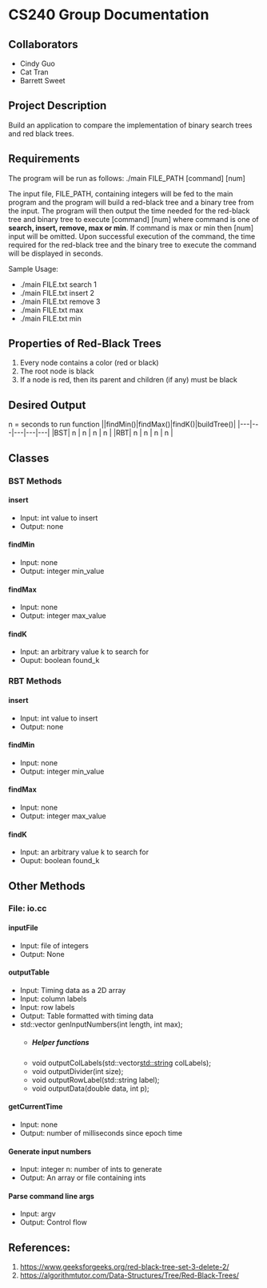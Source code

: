 # CS240 Group Documentation

## Collaborators
- Cindy Guo
- Cat Tran
- Barrett Sweet


## Project Description
Build an application to compare the implementation of binary search trees and red black trees.


## Requirements
The program will be run as follows:
./main FILE_PATH [command] [num]

The input file, FILE_PATH, containing integers will be fed to the main program and the program will build a red-black tree and a binary tree from the input. The program will then output the time needed for the red-black tree and binary tree to execute [command] [num] where command is one of **search, insert, remove, max or min**. If command is max or min then [num] input will be omitted. Upon successful execution of the command, the time required for the red-black tree and the binary tree to execute the command will be displayed in seconds. 

Sample Usage: 
* ./main FILE.txt search 1
* ./main FILE.txt insert 2
* ./main FILE.txt remove 3
* ./main FILE.txt max
* ./main FILE.txt min


## Properties of Red-Black Trees
1. Every node contains a color (red or black)
2. The root node is black
3. If a node is red, then its parent and children (if any) must be black


## Desired Output
n = seconds to run function
||findMin()|findMax()|findK()|buildTree()|
|---|---|---|---|---|
|BST| n | n | n | n |
|RBT| n | n | n | n |


## Classes

### BST Methods

#### insert
- Input: int value to insert
- Output: none
#### findMin
- Input: none
- Output: integer min_value
#### findMax
- Input: none
- Output: integer max_value
#### findK
- Input: an arbitrary value k to search for
- Ouput: boolean found_k

### RBT Methods

#### insert
- Input: int value to insert
- Output: none
#### findMin
- Input: none
- Output: integer min_value
#### findMax
- Input: none
- Output: integer max_value
#### findK
- Input: an arbitrary value k to search for
- Ouput: boolean found_k


## Other Methods
### File: io.cc

#### inputFile
- Input: file of integers
- Output: None
#### outputTable
- Input: Timing data as a 2D array
- Input: column labels 
- Input: row labels
- Output: Table formatted with timing data
- std::vector<int> genInputNumbers(int length, int max);
  - ##### Helper functions
  - void outputColLabels(std::vector<std::string> colLabels);
  - void outputDivider(int size);
  - void outputRowLabel(std::string label);
  - void outputData(double data, int p);
#### getCurrentTime
- Input: none
- Output: number of milliseconds since epoch time
#### Generate input numbers
- Input: integer n: number of ints to generate
- Output: An array or file containing ints
#### Parse command line args
- Input: argv
- Output: Control flow


## References:
1. https://www.geeksforgeeks.org/red-black-tree-set-3-delete-2/
2. https://algorithmtutor.com/Data-Structures/Tree/Red-Black-Trees/
